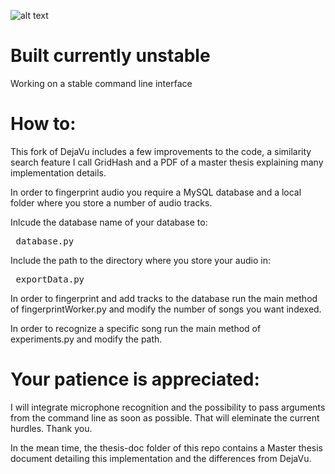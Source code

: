 ![alt text](https://imgs.xkcd.com/comics/silence_2x.png)

# Built currently unstable

Working on a stable command line interface

# How to:

This fork of DejaVu includes a few improvements to the code, a similarity search feature I call GridHash and a PDF of a master thesis explaining many implementation details.

In order to fingerprint audio you require a MySQL database and a local folder where you store a number of audio tracks.

Inlcude the database name of your database to: <pre> database.py </pre>

Include the path to the directory where you store your audio in: <pre> exportData.py </pre>

In order to fingerprint and add tracks to the database run the main method of fingerprintWorker.py and modify the number of songs you want indexed.

In order to recognize a specific song run the main method of experiments.py and modify the path.

# Your patience is appreciated:

I will integrate microphone recognition and the possibility to pass arguments from the command line as soon as possible.
That will eleminate the current hurdles. Thank you.

In the mean time, the thesis-doc folder of this repo contains a Master thesis document detailing this implementation and the differences from DejaVu.
